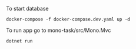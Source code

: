 To start database
```shell
docker-compose -f docker-compose.dev.yaml up -d
```

To run app go to mono-task/src/Mono.Mvc
```shell
dotnet run
```